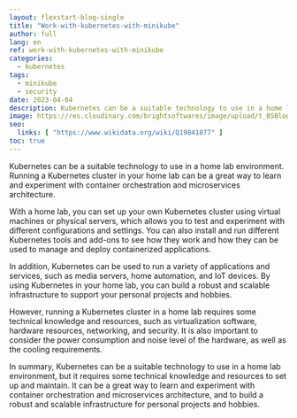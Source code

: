 ```yaml
---
layout: flexstart-blog-single
title: "Work-with-kubernetes-with-minikube"
author: full
lang: en
ref: work-with-kubernetes-with-minikube
categories:
  - kubernetes
tags:
  - minikube
  - security
date: 2023-04-04
description: Kubernetes can be a suitable technology to use in a home lab environment. Running a Kubernetes cluster in your home lab can be a great way to learn and experiment with container orchestration and microservices architecture.
image: https://res.cloudinary.com/brightsoftwares/image/upload/t_BSBlogImage/v1641156621/pexels-martijn-adegeest-633565_fcr6ri.jpg
seo:
  links: [ "https://www.wikidata.org/wiki/Q19841877" ]
toc: true
---
```




Kubernetes can be a suitable technology to use in a home lab environment. Running a Kubernetes cluster in your home lab can be a great way to learn and experiment with container orchestration and microservices architecture.

With a home lab, you can set up your own Kubernetes cluster using virtual machines or physical servers, which allows you to test and experiment with different configurations and settings. You can also install and run different Kubernetes tools and add-ons to see how they work and how they can be used to manage and deploy containerized applications.

In addition, Kubernetes can be used to run a variety of applications and services, such as media servers, home automation, and IoT devices. By using Kubernetes in your home lab, you can build a robust and scalable infrastructure to support your personal projects and hobbies.

However, running a Kubernetes cluster in a home lab requires some technical knowledge and resources, such as virtualization software, hardware resources, networking, and security. It is also important to consider the power consumption and noise level of the hardware, as well as the cooling requirements.

In summary, Kubernetes can be a suitable technology to use in a home lab environment, but it requires some technical knowledge and resources to set up and maintain. It can be a great way to learn and experiment with container orchestration and microservices architecture, and to build a robust and scalable infrastructure for personal projects and hobbies.
